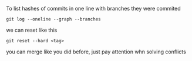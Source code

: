 To list hashes of commits in one line with branches they were commited 

```
git log --oneline --graph --branches
```

we can reset like this

```
git reset --hard <tag>
```

you can merge like you did before, just pay attention whn solving conflicts 